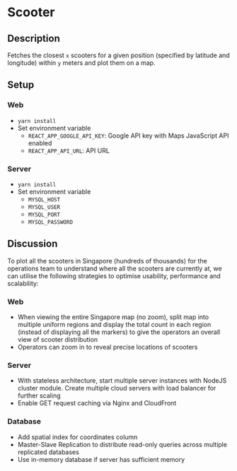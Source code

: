 # Scooter

## Description

Fetches the closest `x` scooters for a given position (specified by latitude and longitude) within `y` meters and plot them on a map.

## Setup

### Web

- `yarn install`
- Set environment variable
  - `REACT_APP_GOOGLE_API_KEY`: Google API key with Maps JavaScript API enabled
  - `REACT_APP_API_URL`: API URL

### Server

- `yarn install`
- Set environment variable
  - `MYSQL_HOST`
  - `MYSQL_USER`
  - `MYSQL_PORT`
  - `MYSQL_PASSWORD`

## Discussion

To plot all the scooters in Singapore (hundreds of thousands) for the operations team to understand where all the scooters are currently at, we can utilise the following strategies to optimise usability, performance and scalability:

### Web

- When viewing the entire Singapore map (no zoom), split map into multiple uniform regions and display the total count in each region (instead of displaying all the markers) to give the operators an overall view of scooter distribution
- Operators can zoom in to reveal precise locations of scooters

### Server

- With stateless architecture, start multiple server instances with NodeJS cluster module. Create multiple cloud servers with load balancer for further scaling
- Enable GET request caching via Nginx and CloudFront

### Database

- Add spatial index for coordinates column
- Master-Slave Replication to distribute read-only queries across multiple replicated databases
- Use in-memory database if server has sufficient memory
